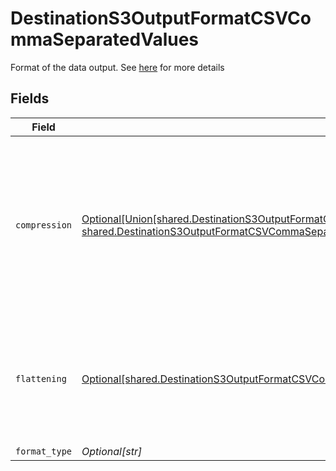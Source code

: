 # DestinationS3OutputFormatCSVCommaSeparatedValues

Format of the data output. See <a href="https://docs.airbyte.com/integrations/destinations/s3/#supported-output-schema">here</a> for more details


## Fields

| Field                                                                                                                                                                                                                                                              | Type                                                                                                                                                                                                                                                               | Required                                                                                                                                                                                                                                                           | Description                                                                                                                                                                                                                                                        |
| ------------------------------------------------------------------------------------------------------------------------------------------------------------------------------------------------------------------------------------------------------------------ | ------------------------------------------------------------------------------------------------------------------------------------------------------------------------------------------------------------------------------------------------------------------ | ------------------------------------------------------------------------------------------------------------------------------------------------------------------------------------------------------------------------------------------------------------------ | ------------------------------------------------------------------------------------------------------------------------------------------------------------------------------------------------------------------------------------------------------------------ |
| `compression`                                                                                                                                                                                                                                                      | [Optional[Union[shared.DestinationS3OutputFormatCSVCommaSeparatedValuesCompressionNoCompression, shared.DestinationS3OutputFormatCSVCommaSeparatedValuesCompressionGZIP]]](undefined/models/shared/destinations3outputformatcsvcommaseparatedvaluescompression.md) | :heavy_minus_sign:                                                                                                                                                                                                                                                 | Whether the output files should be compressed. If compression is selected, the output filename will have an extra extension (GZIP: ".csv.gz").                                                                                                                     |
| `flattening`                                                                                                                                                                                                                                                       | [Optional[shared.DestinationS3OutputFormatCSVCommaSeparatedValuesFlattening]](undefined/models/shared/destinations3outputformatcsvcommaseparatedvaluesflattening.md)                                                                                               | :heavy_minus_sign:                                                                                                                                                                                                                                                 | Whether the input json data should be normalized (flattened) in the output CSV. Please refer to docs for details.                                                                                                                                                  |
| `format_type`                                                                                                                                                                                                                                                      | *Optional[str]*                                                                                                                                                                                                                                                    | :heavy_minus_sign:                                                                                                                                                                                                                                                 | N/A                                                                                                                                                                                                                                                                |